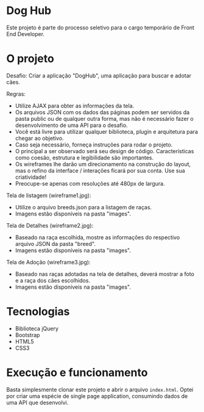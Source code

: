 # Dog Hub
Este projeto é parte do processo seletivo para o cargo temporário de Front End Developer. 

# O projeto
Desafio:
  Criar a aplicação "DogHub", uma aplicação para buscar e adotar cães.

Regras:
  - Utilize AJAX para obter as informações da tela.
  - Os arquivos JSON com os dados das páginas podem ser servidos da pasta public ou de qualquer outra forma, mas não é necessário fazer o desenvolvimento de uma API para o desafio. 
  - Você está livre para utilizar qualquer biblioteca, plugin e arquitetura para chegar ao objetivo.
  - Caso seja necessário, forneça instruções para rodar o projeto.
  - O principal a ser observado será seu design de código. Características como coesão, estrutura e legibilidade são importantes.
  - Os wireframes lhe darão um direcionamento na construção do layout, mas o refino da interface / interações ficará por sua conta. Use sua criatividade!
  - Preocupe-se apenas com resoluções até 480px de largura.

Tela de listagem (wireframe1.jpg):
  - Utilize o arquivo breeds.json para a listagem de raças.
  - Imagens estão disponíveis na pasta "images".

Tela de Detalhes (wireframe2.jpg):
  - Baseado na raça escolhida, mostre as informações do respectivo arquivo JSON da pasta "breed".
  - Imagens estão disponíveis na pasta "images".

Tela de Adoção (wireframe3.jpg):
  - Baseado nas raças adotadas na tela de detalhes, deverá mostrar a foto e a raça dos cães escolhidos.
  - Imagens estão disponíveis na pasta "images".

# Tecnologias
- Biblioteca jQuery
- Bootstrap
- HTML5
- CSS3

# Execução e funcionamento
Basta simplesmente clonar este projeto e abrir o arquivo `index.html`. Optei por criar uma espécie de single page application, consumindo dados de uma API que desenvolvi. 


